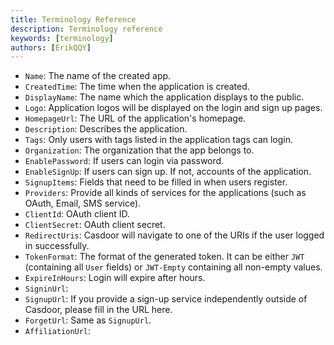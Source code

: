```yaml
---
title: Terminology Reference
description: Terminology reference
keywords: [terminology]
authors: [ErikQQY]
---
```


- `Name`: The name of the created app.
- `CreatedTime`: The time when the application is created.
- `DisplayName`: The name which the application displays to the public.
- `Logo`: Application logos will be displayed on the login and sign up pages.
- `HomepageUrl`: The URL of the application's homepage.
- `Description`: Describes the application.
- `Tags`: Only users with tags listed in the application tags can login.
- `Organization`: The organization that the app belongs to.
- `EnablePassword`: If users can login via password.
- `EnableSignUp`: If users can sign up. If not, accounts of the application.
- `SignupItems`: Fields that need to be filled in when users register.
- `Providers`: Provide all kinds of services for the applications (such as OAuth, Email, SMS service).
- `ClientId`: OAuth client ID.
- `ClientSecret`: OAuth client secret.
- `RedirectUris`: Casdoor will navigate to one of the URIs if the user logged in successfully.
- `TokenFormat`: The format of the generated token. It can be either `JWT` (containing all `User` fields) or `JWT-Empty` containing all non-empty values.
- `ExpireInHours`: Login will expire after hours.
- `SigninUrl`:
- `SignupUrl`: If you provide a sign-up service independently outside of Casdoor, please fill in the URL here.
- `ForgetUrl`: Same as `SignupUrl`.
- `AffiliationUrl`:
